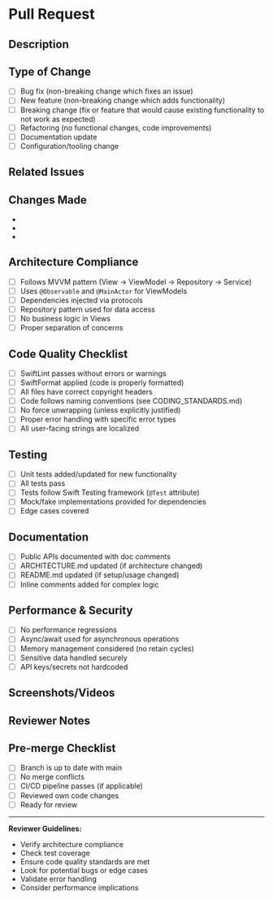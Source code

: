 # Pull Request

## Description

<!-- Provide a brief description of the changes in this PR -->

## Type of Change

<!-- Mark the relevant option with an "x" -->

- [ ] Bug fix (non-breaking change which fixes an issue)
- [ ] New feature (non-breaking change which adds functionality)
- [ ] Breaking change (fix or feature that would cause existing functionality to not work as expected)
- [ ] Refactoring (no functional changes, code improvements)
- [ ] Documentation update
- [ ] Configuration/tooling change

## Related Issues

<!-- Link to related issues: Fixes #123, Relates to #456 -->

## Changes Made

<!-- List the main changes made in this PR -->

-
-
-

## Architecture Compliance

<!-- Ensure the changes follow project architecture -->

- [ ] Follows MVVM pattern (View → ViewModel → Repository → Service)
- [ ] Uses `@Observable` and `@MainActor` for ViewModels
- [ ] Dependencies injected via protocols
- [ ] Repository pattern used for data access
- [ ] No business logic in Views
- [ ] Proper separation of concerns

## Code Quality Checklist

- [ ] SwiftLint passes without errors or warnings
- [ ] SwiftFormat applied (code is properly formatted)
- [ ] All files have correct copyright headers
- [ ] Code follows naming conventions (see CODING_STANDARDS.md)
- [ ] No force unwrapping (unless explicitly justified)
- [ ] Proper error handling with specific error types
- [ ] All user-facing strings are localized

## Testing

- [ ] Unit tests added/updated for new functionality
- [ ] All tests pass
- [ ] Tests follow Swift Testing framework (`@Test` attribute)
- [ ] Mock/fake implementations provided for dependencies
- [ ] Edge cases covered

## Documentation

- [ ] Public APIs documented with doc comments
- [ ] ARCHITECTURE.md updated (if architecture changed)
- [ ] README.md updated (if setup/usage changed)
- [ ] Inline comments added for complex logic

## Performance & Security

- [ ] No performance regressions
- [ ] Async/await used for asynchronous operations
- [ ] Memory management considered (no retain cycles)
- [ ] Sensitive data handled securely
- [ ] API keys/secrets not hardcoded

## Screenshots/Videos

<!-- If UI changes, add screenshots or videos demonstrating the changes -->

## Reviewer Notes

<!-- Any specific areas you'd like reviewers to focus on? -->

## Pre-merge Checklist

- [ ] Branch is up to date with main
- [ ] No merge conflicts
- [ ] CI/CD pipeline passes (if applicable)
- [ ] Reviewed own code changes
- [ ] Ready for review

---

**Reviewer Guidelines:**
- Verify architecture compliance
- Check test coverage
- Ensure code quality standards are met
- Look for potential bugs or edge cases
- Validate error handling
- Consider performance implications


